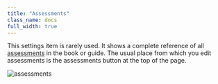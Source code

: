 ```yaml
---
title: "Assessments"
class_name: docs
full_width: true
---
```


This settings item is rarely used. It shows a complete reference of all [assessments](/docs/content/authoring/assessments) in the book or guide. The usual place from which you edit assessments is the assessments button at the top of the page.

<img alt="assessments" src="/img/docs/guides/settings_assessments.png" class="simple"/>

